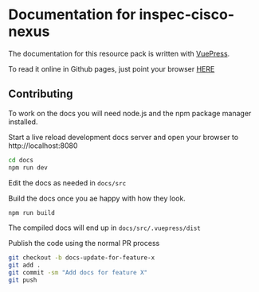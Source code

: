 # Documentation for inspec-cisco-nexus

The documentation for this resource pack is written with [VuePress](https://vuepress.vuejs.org).

To read it online in Github pages, just point your browser [HERE](https://trickyearlobe.github.io/inspec-cisco-nexus)

## Contributing

To work on the docs you will need node.js and the npm package manager installed.

Start a live reload development docs server and open your browser to http://localhost:8080

```bash
cd docs
npm run dev
```

Edit the docs as needed in `docs/src`

Build the docs once you ae happy with how they look.

```bash
npm run build
```

The compiled docs will end up in `docs/src/.vuepress/dist`

Publish the code using the normal PR process

```bash
git checkout -b docs-update-for-feature-x
git add .
git commit -sm "Add docs for feature X"
git push
```
